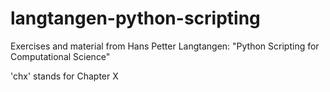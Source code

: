 # langtangen-python-scripting

Exercises and material from Hans Petter Langtangen: "Python Scripting for Computational Science"

'chx' stands for Chapter X
